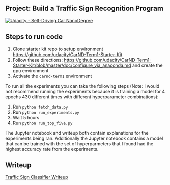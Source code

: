 ## Project: Build a Traffic Sign Recognition Program
[![Udacity - Self-Driving Car NanoDegree](https://s3.amazonaws.com/udacity-sdc/github/shield-carnd.svg)](http://www.udacity.com/drive)

## Steps to run code

1. Clone starter kit repo to setup environment https://github.com/udacity/CarND-Term1-Starter-Kit
2. Follow these directions: https://github.com/udacity/CarND-Term1-Starter-Kit/blob/master/doc/configure_via_anaconda.md and create the gpu environment
3. Activate the `carnd-term1` environment

To run all the experiments you can take the following steps (Note: I would not recommend running the experiments because it is training a model for 4 epochs 430 different times with different hyperparameter combinations):  

1. Run `python fetch_data.py` 
2. Run `python run_experiments.py`
3. Wait 5 hours
4. Run `python run_top_five.py`  

The Jupyter notebook and writeup both contain explanations for the experiments being ran. Additionally the Jupyter notebook contains a model that can be trained with the set of hyperparmeters that I found had the highest accuracy rate from the experiments.


## Writeup

[Traffic Sign Classifier Writeup](writeup/writeup.md)

